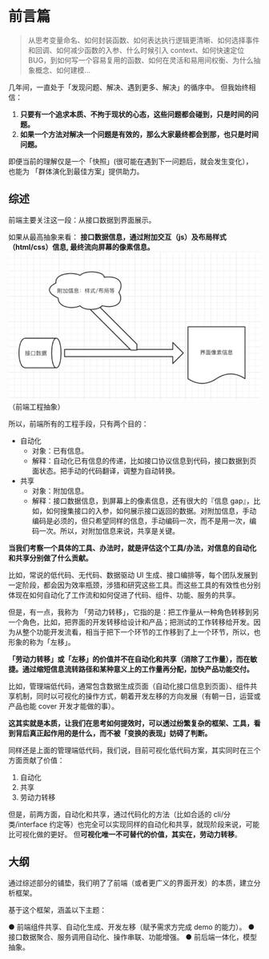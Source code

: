 # 前言篇

> 从思考变量命名、如何封装函数、如何表达执行逻辑更清晰、如何选择事件和回调、如何减少函数的入参、什么时候引入 context、如何快速定位 BUG，到如何写一个容易复用的函数、如何在灵活和易用间权衡、为什么抽象概念、如何建模...

几年间，一直处于「发现问题、解决、遇到更多、解决」的循序中。
但我始终相信：

1. **只要有一个追求本质、不拘于现状的心态，这些问题都会碰到，只是时间的问题。**
2. **如果一个方法对解决一个问题是有效的，那么大家最终都会到那，也只是时间问题。**

即便当前的理解仅是一个「快照」(很可能在遇到下一问题后，就会发生变化），
也能为 「群体演化到最佳方案」提供助力。

## 综述

前端主要关注这一段：从接口数据到界面展示。

如果从最高抽象来看：
**接口数据信息，通过附加交互（js）及布局样式（html/css）信息, 最终流向屏幕的像素信息。**
![](2022-01-17-18-14-05.png)
（前端工程抽象）

所以，前端所有的工程手段，只有两个目的：

- 自动化
  - 对象：已有信息。
  - 解释：自动化已有信息的传递，比如接口协议信息到代码，接口数据到页面状态。把手动的代码翻译，调整为自动转换。
- 共享
  - 对象：附加信息。
  - 解释：接口数据信息，到屏幕上的像素信息，还有很大的『信息 gap』，比如，如何搜集接口的入参，如何展示接口返回的数据。对附加信息，手动编码是必须的，但只希望同样的信息，手动编码一次，而不是用一次，编码一次。所以，对附加信息来说，共享是关键。

**当我们考察一个具体的工具、办法时，就是评估这个工具/办法，对信息的自动化和共享分别做了什么贡献。**

比如，常说的低代码、无代码、数据驱动 UI 生成、接口编排等，每个团队发展到一定阶段，都会因为效率瓶颈，涉猎和研究这些工具。而这些工具的有效性也分别体现在如何自动化了工作流和如何促进了代码、组件、功能、服务的共享。

但是，有一点，我称为 「劳动力转移」，它指的是：把工作量从一种角色转移到另一个角色，比如，把界面的开发转移给设计和产品；把测试的工作转移给开发。因为从整个功能开发流看，相当于把下一个环节的工作移到了上一个环节，所以，也形象的称为「左移」。

**「劳动力转移」或「左移」的价值并不在自动化和共享（消除了工作量），而在敏捷。通过缩短信息流转路径和某种意义上的工作量再分配，加快产品功能交付。**

比如，管理端低代码，通常包含数据生成页面（自动化接口信息到页面）、组件共享机制，同时以可视化的操作方式，朝着开发左移的方向发展（有朝一日，运营或产品也能 cover 开发才能做的事）。

**这其实就是本质，让我们在思考如何提效时，可以透过纷繁复杂的框架、工具，看到背后真正起作用的是什么，而不被「变换的表现」妨碍了判断。**

同样还是上面的管理端低代码，我们说，目前可视化低代码方案，其实同时在三个方面贡献了价值：

1. 自动化
2. 共享
3. 劳动力转移

但是，前两方面，自动化和共享，通过代码化的方法（比如合适的 cli/分类/interface 约定等）也完全可以实现同样的自动化和共享，就现阶段来说，可能比可视化做的更好。
但**可视化唯一不可替代的价值，其实在，劳动力转移**。

## 大纲

通过综述部分的铺垫，我们明了了前端（或者更广义的界面开发）的本质，建立分析框架。

基于这个框架，涵盖以下主题：

● 前端组件共享、自动化生成、开发左移（赋予需求方完成 demo 的能力）。
● 接口数据聚合、服务调用自动化、操作串联、功能增强。
● 前后端一体化，模型抽象。
